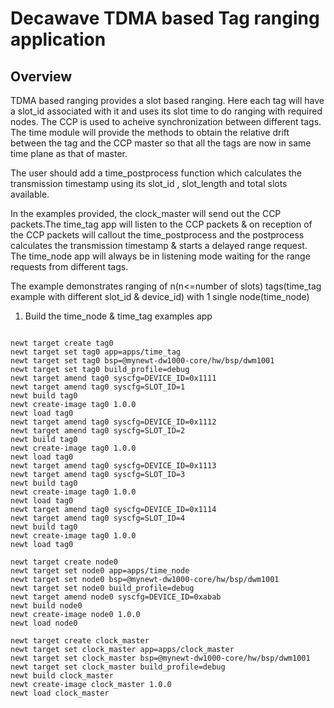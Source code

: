 <!--
#
# Licensed to the Apache Software Foundation (ASF) under one
# or more contributor license agreements.  See the NOTICE file
# distributed with this work for additional information
# regarding copyright ownership.  The ASF licenses this file
# to you under the Apache License, Version 2.0 (the
# "License"); you may not use this file except in compliance
# with the License.  You may obtain a copy of the License at
#
# http://www.apache.org/licenses/LICENSE-2.0
#
# Unless required by applicable law or agreed to in writing,
# software distributed under the License is distributed on an
# "AS IS" BASIS, WITHOUT WARRANTIES OR CONDITIONS OF ANY
#  KIND, either express or implied.  See the License for the
# specific language governing permissions and limitations
# under the License.
#
-->

# Decawave TDMA based Tag ranging application

## Overview
TDMA based ranging provides a slot based ranging. Here each tag will have a slot_id associated with it and uses its slot time 
to do ranging with required nodes. The CCP is used to acheive synchronization between different tags. The time module will
provide the methods to obtain the relative drift between the tag and the CCP master so that all the tags are now in same time
plane as that of master.

The user should add a time_postprocess function which calculates the transmission timestamp using its slot_id , slot_length and total slots available.

In the examples provided, the clock_master will send out the CCP packets.The time_tag app will listen to the CCP packets & on reception of the CCP packets will callout the time_postprocess and the postprocess calculates the transmission timestamp & starts a delayed range request. The time_node app will always be in listening mode waiting for the range requests from different tags. 

The example demonstrates ranging of n(n<=number of slots) tags(time_tag example with different slot_id & device_id) with 1 single node(time_node)

1. Build the time_node & time_tag examples app

```no-highlight

newt target create tag0
newt target set tag0 app=apps/time_tag
newt target set tag0 bsp=@mynewt-dw1000-core/hw/bsp/dwm1001
newt target set tag0 build_profile=debug 
newt target amend tag0 syscfg=DEVICE_ID=0x1111
newt target amend tag0 syscfg=SLOT_ID=1
newt build tag0
newt create-image tag0 1.0.0
newt load tag0
newt target amend tag0 syscfg=DEVICE_ID=0x1112
newt target amend tag0 syscfg=SLOT_ID=2
newt build tag0
newt create-image tag0 1.0.0
newt load tag0
newt target amend tag0 syscfg=DEVICE_ID=0x1113
newt target amend tag0 syscfg=SLOT_ID=3
newt build tag0
newt create-image tag0 1.0.0
newt load tag0
newt target amend tag0 syscfg=DEVICE_ID=0x1114
newt target amend tag0 syscfg=SLOT_ID=4
newt build tag0
newt create-image tag0 1.0.0
newt load tag0

newt target create node0
newt target set node0 app=apps/time_node
newt target set node0 bsp=@mynewt-dw1000-core/hw/bsp/dwm1001
newt target set node0 build_profile=debug 
newt target amend node0 syscfg=DEVICE_ID=0xabab
newt build node0
newt create-image node0 1.0.0
newt load node0

newt target create clock_master
newt target set clock_master app=apps/clock_master
newt target set clock_master bsp=@mynewt-dw1000-core/hw/bsp/dwm1001
newt target set clock_master build_profile=debug 
newt build clock_master
newt create-image clock_master 1.0.0
newt load clock_master

```

